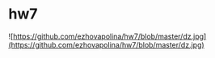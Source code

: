 # hw7


![https://github.com/ezhovapolina/hw7/blob/master/dz.jpg](https://github.com/ezhovapolina/hw7/blob/master/dz.jpg)
